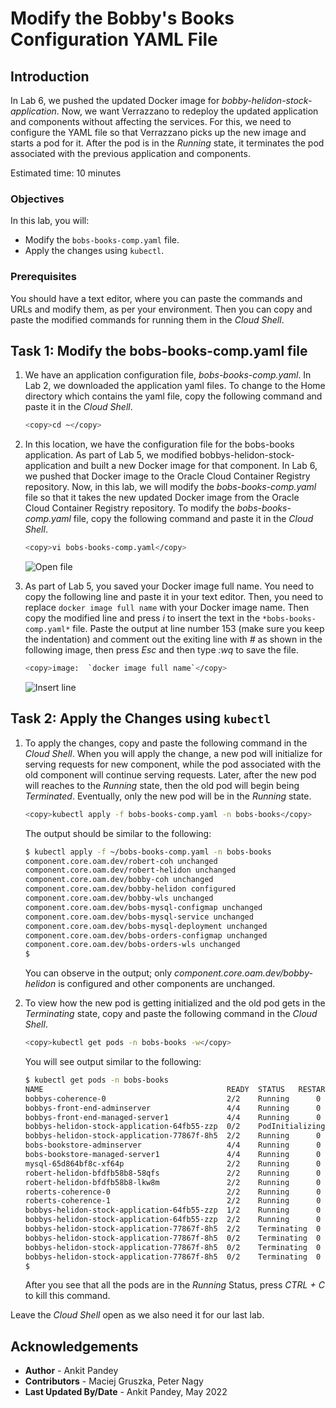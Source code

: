 # Modify the Bobby's Books Configuration YAML File

## Introduction

In Lab 6, we pushed the updated Docker image for *bobby-helidon-stock-application*. Now, we want Verrazzano to redeploy the updated application and components without affecting the services. For this, we need to configure the YAML file so that Verrazzano picks up the new image and starts a pod for it. After the pod is in the *Running* state, it terminates the pod associated with the previous application and components.

Estimated time: 10 minutes

### Objectives

In this lab, you will:

* Modify the `bobs-books-comp.yaml` file.
* Apply the changes using `kubectl`.

### Prerequisites

You should have a text editor, where you can paste the commands and URLs and modify them, as per your environment. Then you can copy and paste the modified commands for running them in the *Cloud Shell*.

## Task 1: Modify the bobs-books-comp.yaml file

1. We have an application configuration file, *bobs-books-comp.yaml*. In Lab 2, we downloaded the application yaml files.  To change to the Home directory which contains the yaml file, copy the following command and paste it in the *Cloud Shell*.

    ```bash
    <copy>cd ~</copy>
    ```


2. In this location, we have the configuration file for the bobs-books application. As part of Lab 5, we modified bobbys-helidon-stock-application and built a new Docker image for that component. In Lab 6, we pushed that Docker image to the Oracle Cloud Container Registry repository. Now, in this lab, we will modify the *bobs-books-comp.yaml* file so that it takes the new updated Docker image from the Oracle Cloud Container Registry repository. To modify the *bobs-books-comp.yaml* file, copy the following command and paste it in the *Cloud Shell*.

    ```bash
    <copy>vi bobs-books-comp.yaml</copy>
    ```

    ![Open file](images/openfile.png " ")

3. As part of Lab 5, you saved your Docker image full name. You need to copy the following line and paste it in your text editor. Then, you need to replace `docker image full name` with your Docker image name. Then copy the modified line and press *i* to insert the text in the `*bobs-books-comp.yaml*` file. Paste the output at line number 153 (make sure you keep the indentation) and comment out the exiting line with *#* as shown in the following image, then press *Esc* and then type *:wq* to save the file.

    ```bash
    <copy>image:  `docker image full name`</copy>
    ```

    ![Insert line](images/insertline.png " ")

## Task 2: Apply the Changes using `kubectl`

1. To apply the changes, copy and paste the following command in the *Cloud Shell*. When you will apply the change, a new pod will initialize for serving requests for new component, while the pod associated with the old component will continue serving requests. Later, after the new pod will reaches to the *Running* state, then the old pod will begin being *Terminated*. Eventually, only the new pod will be in the *Running* state.

    ```bash
    <copy>kubectl apply -f bobs-books-comp.yaml -n bobs-books</copy>
    ```

    The output should be similar to the following:
    ```bash
    $ kubectl apply -f ~/bobs-books-comp.yaml -n bobs-books
    component.core.oam.dev/robert-coh unchanged
    component.core.oam.dev/robert-helidon unchanged
    component.core.oam.dev/bobby-coh unchanged
    component.core.oam.dev/bobby-helidon configured
    component.core.oam.dev/bobby-wls unchanged
    component.core.oam.dev/bobs-mysql-configmap unchanged
    component.core.oam.dev/bobs-mysql-service unchanged
    component.core.oam.dev/bobs-mysql-deployment unchanged
    component.core.oam.dev/bobs-orders-configmap unchanged
    component.core.oam.dev/bobs-orders-wls unchanged
    $
    ```

    You can observe in the output; only *component.core.oam.dev/bobby-helidon* is configured and other components are unchanged.

2. To view how the new pod is getting initialized and the old pod gets in the *Terminating* state, copy and paste the following command in the *Cloud Shell*.

    ```bash
    <copy>kubectl get pods -n bobs-books -w</copy>
    ```

    You will see output similar to the following:

    ```bash
    $ kubectl get pods -n bobs-books
    NAME                                         READY  STATUS   RESTARTS  AGE
    bobbys-coherence-0                           2/2    Running      0         130m
    bobbys-front-end-adminserver                 4/4    Running      0         127m
    bobbys-front-end-managed-server1             4/4    Running      0         126m
    bobbys-helidon-stock-application-64fb55-zzp  0/2    PodInitializing  0     10s
    bobbys-helidon-stock-application-77867f-8h5  2/2    Running      0         130m
    bobs-bookstore-adminserver                   4/4    Running      0         127m
    bobs-bookstore-managed-server1               4/4    Running      0         126m
    mysql-65d864bf8c-xf64p                       2/2    Running      0         130m
    robert-helidon-bfdfb58b8-58qfs               2/2    Running      0         130m
    robert-helidon-bfdfb58b8-lkw8m               2/2    Running      0         130m
    roberts-coherence-0                          2/2    Running      0         130m
    roberts-coherence-1                          2/2    Running      0         130m
    bobbys-helidon-stock-application-64fb55-zzp  1/2    Running      0         28s
    bobbys-helidon-stock-application-64fb55-zzp  2/2    Running      0         34s
    bobbys-helidon-stock-application-77867f-8h5  2/2    Terminating  0         130m
    bobbys-helidon-stock-application-77867f-8h5  0/2    Terminating  0         130m
    bobbys-helidon-stock-application-77867f-8h5  0/2    Terminating  0         130m
    bobbys-helidon-stock-application-77867f-8h5  0/2    Terminating  0         130m
    $
    ```

    After you see that all the pods are in the *Running* Status, press *CTRL + C* to kill this command.

Leave the *Cloud Shell* open as we also need it for our last lab.

## Acknowledgements

* **Author** -  Ankit Pandey
* **Contributors** - Maciej Gruszka, Peter Nagy
* **Last Updated By/Date** - Ankit Pandey, May 2022
